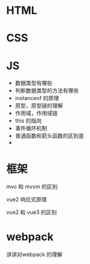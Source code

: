 # HTML

# CSS
  
# JS
   * 数据类型有哪些
   * 判断数据类型的方法有哪些
   *  instanceof 的原理
   *  原型，原型链的理解
   *  作用域，作用域链
   *  this 的指向
   *  事件循环机制
   *  普通函数和箭头函数的区别是
   *  

# 框架
mvc 和 mvvm 的区别

vue2 响应式原理 

vue2 和 vue3 的区别



# webpack 
   讲讲对webpack 的理解

   



  